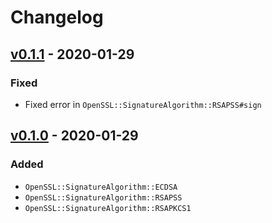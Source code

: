 # Changelog

## [v0.1.1] - 2020-01-29

### Fixed

- Fixed error in `OpenSSL::SignatureAlgorithm::RSAPSS#sign`

## [v0.1.0] - 2020-01-29

### Added

- `OpenSSL::SignatureAlgorithm::ECDSA`
- `OpenSSL::SignatureAlgorithm::RSAPSS`
- `OpenSSL::SignatureAlgorithm::RSAPKCS1`

[v0.1.1]: https://github.com/cedarcode/openssl-signature_algorithm/compare/v0.1.0...v0.1.1/
[v0.1.0]: https://github.com/cedarcode/openssl-signature_algorithm/compare/41887c277dc7fa0c884ccf8924cf990ff76784d9...v0.1.0/
